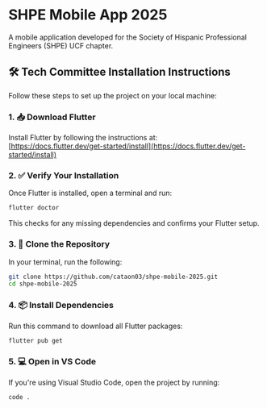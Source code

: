 # SHPE Mobile App 2025

A mobile application developed for the Society of Hispanic Professional Engineers (SHPE) UCF chapter.

## 🛠 Tech Committee Installation Instructions

Follow these steps to set up the project on your local machine:

### 1. 📥 Download Flutter  
Install Flutter by following the instructions at:  
[https://docs.flutter.dev/get-started/install](https://docs.flutter.dev/get-started/install)

### 2. ✅ Verify Your Installation  
Once Flutter is installed, open a terminal and run:

```bash
flutter doctor
```

This checks for any missing dependencies and confirms your Flutter setup.

### 3. 🔁 Clone the Repository

In your terminal, run the following:

```bash
git clone https://github.com/cataon03/shpe-mobile-2025.git
cd shpe-mobile-2025
```

### 4. 📦 Install Dependencies

Run this command to download all Flutter packages:

```bash
flutter pub get
```

### 5. 💻 Open in VS Code 

If you're using Visual Studio Code, open the project by running:

```bash
code .
```
